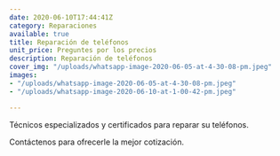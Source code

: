 ```yaml
---
date: 2020-06-10T17:44:41Z
category: Reparaciones
available: true
title: Reparación de teléfonos
unit_price: Preguntes por los precios
description: Reparación de teléfonos
cover_img: "/uploads/whatsapp-image-2020-06-05-at-4-30-08-pm.jpeg"
images:
- "/uploads/whatsapp-image-2020-06-05-at-4-30-08-pm.jpeg"
- "/uploads/whatsapp-image-2020-06-10-at-1-00-42-pm.jpeg"

---
```

Técnicos especializados y certificados para reparar su teléfonos.

Contáctenos para ofrecerle la mejor cotización.